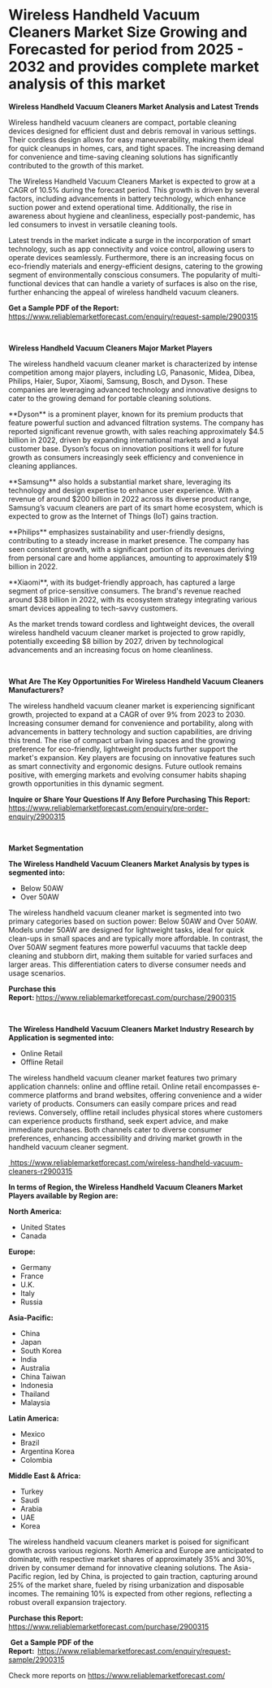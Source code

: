 <p><h1>Wireless Handheld Vacuum Cleaners Market Size Growing and Forecasted for period from 2025 - 2032 and provides complete market analysis of this market</h1></p><p><strong>Wireless Handheld Vacuum Cleaners Market Analysis and Latest Trends</strong></p>
<p><p>Wireless handheld vacuum cleaners are compact, portable cleaning devices designed for efficient dust and debris removal in various settings. Their cordless design allows for easy maneuverability, making them ideal for quick cleanups in homes, cars, and tight spaces. The increasing demand for convenience and time-saving cleaning solutions has significantly contributed to the growth of this market.</p><p>The Wireless Handheld Vacuum Cleaners Market is expected to grow at a CAGR of 10.5% during the forecast period. This growth is driven by several factors, including advancements in battery technology, which enhance suction power and extend operational time. Additionally, the rise in awareness about hygiene and cleanliness, especially post-pandemic, has led consumers to invest in versatile cleaning tools.</p><p>Latest trends in the market indicate a surge in the incorporation of smart technology, such as app connectivity and voice control, allowing users to operate devices seamlessly. Furthermore, there is an increasing focus on eco-friendly materials and energy-efficient designs, catering to the growing segment of environmentally conscious consumers. The popularity of multi-functional devices that can handle a variety of surfaces is also on the rise, further enhancing the appeal of wireless handheld vacuum cleaners.</p></p>
<p><strong>Get a Sample PDF of the Report:&nbsp;</strong> <a href="https://www.reliablemarketforecast.com/enquiry/request-sample/2900315?utm_campaign=3361&utm_medium=2&utm_source=Github&utm_content=ia&utm_term=16032025&utm_id=wireless-handheld-vacuum-cleaners">https://www.reliablemarketforecast.com/enquiry/request-sample/2900315</a></p>
<p>&nbsp;</p>
<p><strong>Wireless Handheld Vacuum Cleaners Major Market Players</strong></p>
<p><p>The wireless handheld vacuum cleaner market is characterized by intense competition among major players, including LG, Panasonic, Midea, Dibea, Philips, Haier, Supor, Xiaomi, Samsung, Bosch, and Dyson. These companies are leveraging advanced technology and innovative designs to cater to the growing demand for portable cleaning solutions.</p><p>**Dyson** is a prominent player, known for its premium products that feature powerful suction and advanced filtration systems. The company has reported significant revenue growth, with sales reaching approximately $4.5 billion in 2022, driven by expanding international markets and a loyal customer base. Dyson’s focus on innovation positions it well for future growth as consumers increasingly seek efficiency and convenience in cleaning appliances.</p><p>**Samsung** also holds a substantial market share, leveraging its technology and design expertise to enhance user experience. With a revenue of around $200 billion in 2022 across its diverse product range, Samsung’s vacuum cleaners are part of its smart home ecosystem, which is expected to grow as the Internet of Things (IoT) gains traction.</p><p>**Philips** emphasizes sustainability and user-friendly designs, contributing to a steady increase in market presence. The company has seen consistent growth, with a significant portion of its revenues deriving from personal care and home appliances, amounting to approximately $19 billion in 2022.</p><p>**Xiaomi**, with its budget-friendly approach, has captured a large segment of price-sensitive consumers. The brand's revenue reached around $38 billion in 2022, with its ecosystem strategy integrating various smart devices appealing to tech-savvy customers.</p><p>As the market trends toward cordless and lightweight devices, the overall wireless handheld vacuum cleaner market is projected to grow rapidly, potentially exceeding $8 billion by 2027, driven by technological advancements and an increasing focus on home cleanliness.</p></p>
<p>&nbsp;</p>
<p><strong>What Are The Key Opportunities For Wireless Handheld Vacuum Cleaners Manufacturers?</strong></p>
<p><p>The wireless handheld vacuum cleaner market is experiencing significant growth, projected to expand at a CAGR of over 9% from 2023 to 2030. Increasing consumer demand for convenience and portability, along with advancements in battery technology and suction capabilities, are driving this trend. The rise of compact urban living spaces and the growing preference for eco-friendly, lightweight products further support the market's expansion. Key players are focusing on innovative features such as smart connectivity and ergonomic designs. Future outlook remains positive, with emerging markets and evolving consumer habits shaping growth opportunities in this dynamic segment.</p></p>
<p><strong>Inquire or Share Your Questions If Any Before Purchasing This Report:</strong> <a href="https://www.reliablemarketforecast.com/enquiry/pre-order-enquiry/2900315?utm_campaign=3361&utm_medium=2&utm_source=Github&utm_content=ia&utm_term=16032025&utm_id=wireless-handheld-vacuum-cleaners">https://www.reliablemarketforecast.com/enquiry/pre-order-enquiry/2900315</a></p>
<p>&nbsp;</p>
<p><strong>Market Segmentation</strong></p>
<p><strong>The Wireless Handheld Vacuum Cleaners Market Analysis by types is segmented into:</strong></p>
<p><ul><li>Below 50AW</li><li>Over 50AW</li></ul></p>
<p><p>The wireless handheld vacuum cleaner market is segmented into two primary categories based on suction power: Below 50AW and Over 50AW. Models under 50AW are designed for lightweight tasks, ideal for quick clean-ups in small spaces and are typically more affordable. In contrast, the Over 50AW segment features more powerful vacuums that tackle deep cleaning and stubborn dirt, making them suitable for varied surfaces and larger areas. This differentiation caters to diverse consumer needs and usage scenarios.</p></p>
<p><strong>Purchase this Report:&nbsp;</strong><a href="https://www.reliablemarketforecast.com/purchase/2900315?utm_campaign=3361&utm_medium=2&utm_source=Github&utm_content=ia&utm_term=16032025&utm_id=wireless-handheld-vacuum-cleaners">https://www.reliablemarketforecast.com/purchase/2900315</a></p>
<p>&nbsp;</p>
<p><strong>The Wireless Handheld Vacuum Cleaners Market Industry Research by Application is segmented into:</strong></p>
<p><ul><li>Online Retail</li><li>Offline Retail</li></ul></p>
<p><p>The wireless handheld vacuum cleaner market features two primary application channels: online and offline retail. Online retail encompasses e-commerce platforms and brand websites, offering convenience and a wider variety of products. Consumers can easily compare prices and read reviews. Conversely, offline retail includes physical stores where customers can experience products firsthand, seek expert advice, and make immediate purchases. Both channels cater to diverse consumer preferences, enhancing accessibility and driving market growth in the handheld vacuum cleaner segment.</p></p>
<p><a href="https://www.reliablemarketforecast.com/wireless-handheld-vacuum-cleaners-r2900315?utm_campaign=3361&utm_medium=2&utm_source=Github&utm_content=ia&utm_term=16032025&utm_id=wireless-handheld-vacuum-cleaners">&nbsp;https://www.reliablemarketforecast.com/wireless-handheld-vacuum-cleaners-r2900315</a></p>
<p><strong>In terms of Region, the Wireless Handheld Vacuum Cleaners Market Players available by Region are:</strong></p>
<p>
    <p> <strong> North America: </strong>
        <ul>
            <li>United States</li>
            <li>Canada</li>
        </ul>
        </p> 
    <p> <strong> Europe: </strong>
        <ul>
            <li>Germany</li>
            <li>France</li>
            <li>U.K.</li>
            <li>Italy</li>
            <li>Russia</li>
        </ul>
        </p> 
    <p> <strong> Asia-Pacific: </strong>
        <ul>
            <li>China</li>
            <li>Japan</li>
            <li>South Korea</li>
            <li>India</li>
            <li>Australia</li>
            <li>China Taiwan</li>
            <li>Indonesia</li>
            <li>Thailand</li>
            <li>Malaysia</li>
        </ul>
        </p> 
    <p> <strong> Latin America: </strong>
        <ul>
            <li>Mexico</li>
            <li>Brazil</li>
            <li>Argentina Korea</li>
            <li>Colombia</li>
        </ul>
        </p> 
    <p> <strong> Middle East & Africa: </strong>
        <ul>
            <li>Turkey</li>
            <li>Saudi</li>
            <li>Arabia</li>
            <li>UAE</li>
            <li>Korea</li>
        </ul>
    </p>
    </p>
<p><p>The wireless handheld vacuum cleaners market is poised for significant growth across various regions. North America and Europe are anticipated to dominate, with respective market shares of approximately 35% and 30%, driven by consumer demand for innovative cleaning solutions. The Asia-Pacific region, led by China, is projected to gain traction, capturing around 25% of the market share, fueled by rising urbanization and disposable incomes. The remaining 10% is expected from other regions, reflecting a robust overall expansion trajectory.</p></p>
<p><strong>Purchase this Report: </strong><a href="https://www.reliablemarketforecast.com/purchase/2900315?utm_campaign=3361&utm_medium=2&utm_source=Github&utm_content=ia&utm_term=16032025&utm_id=wireless-handheld-vacuum-cleaners">https://www.reliablemarketforecast.com/purchase/2900315</a></p>
<p>&nbsp;<strong>Get a Sample PDF of the Report:&nbsp;&nbsp;</strong><a href="https://www.reliablemarketforecast.com/enquiry/request-sample/2900315?utm_campaign=3361&utm_medium=2&utm_source=Github&utm_content=ia&utm_term=16032025&utm_id=wireless-handheld-vacuum-cleaners">https://www.reliablemarketforecast.com/enquiry/request-sample/2900315</a></p>
<p><strong></strong></p>
<p>Check more reports on <a href="https://www.reliablemarketforecast.com/?utm_campaign=3361&utm_medium=2&utm_source=Github&utm_content=ia&utm_term=16032025&utm_id=wireless-handheld-vacuum-cleaners">https://www.reliablemarketforecast.com/</a></p>